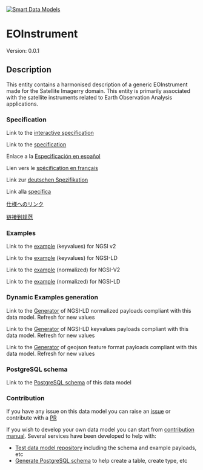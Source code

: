 [![Smart Data Models](https://smartdatamodels.org/wp-content/uploads/2022/01/SmartDataModels_logo.png "Logo")](https://smartdatamodels.org)
# EOInstrument
Version: 0.0.1

## Description 

This entity contains a harmonised description of a generic EOInstrument made for the Satellite Imagerry domain. This entity is primarily associated with the satellite instruments related to Earth Observation Analysis applications.
### Specification

Link to the [interactive specification](https://swagger.lab.fiware.org/?url=https://smart-data-models.github.io/dataModel.SatelliteImagery/EOInstrument/swagger.yaml)

Link to the [specification](https://github.com/smart-data-models/dataModel.SatelliteImagery/blob/master/EOInstrument/doc/spec.md)

Enlace a la [Especificación en español](https://github.com/smart-data-models/dataModel.SatelliteImagery/blob/master/EOInstrument/doc/spec_ES.md)

Lien vers le [spécification en français](https://github.com/smart-data-models/dataModel.SatelliteImagery/blob/master/EOInstrument/doc/spec_FR.md)

Link zur [deutschen Spezifikation](https://github.com/smart-data-models/dataModel.SatelliteImagery/blob/master/EOInstrument/doc/spec_DE.md)

Link alla [specifica](https://github.com/smart-data-models/dataModel.SatelliteImagery/blob/master/EOInstrument/doc/spec_IT.md)

[仕様へのリンク](https://github.com/smart-data-models/dataModel.SatelliteImagery/blob/master/EOInstrument/doc/spec_JA.md)

[链接到规范](https://github.com/smart-data-models/dataModel.SatelliteImagery/blob/master/EOInstrument/doc/spec_ZH.md)
### Examples

Link to the [example](https://smart-data-models.github.io/dataModel.SatelliteImagery/EOInstrument/examples/example.json) (keyvalues) for NGSI v2

Link to the [example](https://smart-data-models.github.io/dataModel.SatelliteImagery/EOInstrument/examples/example.jsonld) (keyvalues) for NGSI-LD

Link to the [example](https://smart-data-models.github.io/dataModel.SatelliteImagery/EOInstrument/examples/example-normalized.json) (normalized) for NGSI-V2

Link to the [example](https://smart-data-models.github.io/dataModel.SatelliteImagery/EOInstrument/examples/example-normalized.jsonld) (normalized) for NGSI-LD
### Dynamic Examples generation

Link to the [Generator](https://smartdatamodels.org/extra/ngsi-ld_generator.php?schemaUrl=https://raw.githubusercontent.com/smart-data-models/dataModel.SatelliteImagery/master/EOInstrument/schema.json&email=info@smartdatamodels.org) of NGSI-LD normalized payloads compliant with this data model. Refresh for new values

Link to the [Generator](https://smartdatamodels.org/extra/ngsi-ld_generator_keyvalues.php?schemaUrl=https://raw.githubusercontent.com/smart-data-models/dataModel.SatelliteImagery/master/EOInstrument/schema.json&email=info@smartdatamodels.org) of NGSI-LD keyvalues payloads compliant with this data model. Refresh for new values

Link to the [Generator](https://smartdatamodels.org/extra/geojson_features_generator.php?schemaUrl=https://raw.githubusercontent.com/smart-data-models/dataModel.SatelliteImagery/master/EOInstrument/schema.json&email=info@smartdatamodels.org) of geojson feature format payloads compliant with this data model. Refresh for new values
### PostgreSQL schema

Link to the [PostgreSQL schema](https://github.com/smart-data-models/dataModel.SatelliteImagery/blob/master/EOInstrument/schema.sql) of this data model
### Contribution

 If you have any issue on this data model you can raise an [issue](https://github.com/smart-data-models/dataModel.SatelliteImagery/issues)  or contribute with a [PR](https://github.com/smart-data-models/dataModel.SatelliteImagery/pulls)

 If you wish to develop your own data model you can start from [contribution manual](https://bit.ly/contribution_manual). Several services have been developed to help with: 
 - [Test data model repository](https://smartdatamodels.org/index.php/data-models-contribution-api/) including the schema and example payloads, etc
 - [Generate PostgreSQL schema](https://smartdatamodels.org/index.php/sql-service/) to help create a table, create type, etc